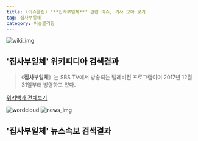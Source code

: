 ```yaml
---
title: (이슈클립) '**집사부일체**' 관련 이슈, 기사 모아 보기
tag: 집사부일체
category: 이슈클리핑
---
```

![wiki_img](https://user-images.githubusercontent.com/42597476/44503234-41136a80-a6d0-11e8-9071-6fc6418eafe4.png)
## **'**집사부일체**'** 위키피디아 검색결과
>《**집사부일체**》는 SBS TV에서 방송되는 텔레비전 프로그램이며 2017년 12월 31일부터 방영하고 있다.

<a href="https://ko.wikipedia.org/wiki/집사부일체" target="_blank">위키백과 전체보기</a>

![wordcloud](https://s3.ap-northeast-2.amazonaws.com/lyrics101-wordcloud/2018-09-30-1538308423.png)
![news_img](https://user-images.githubusercontent.com/42597476/44507050-1206f400-a6e4-11e8-8d98-7ffbfebb353f.png)
## **'**집사부일체**'** 뉴스속보 검색결과

